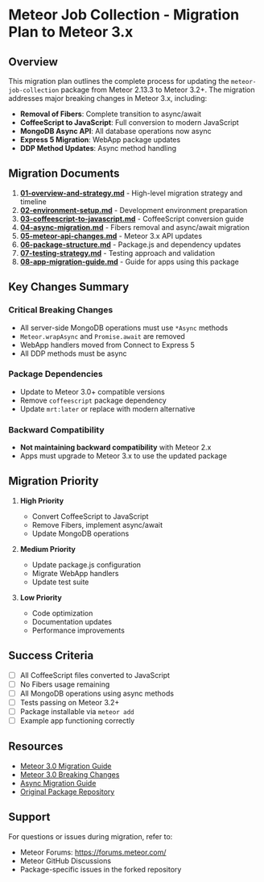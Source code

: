 # Meteor Job Collection - Migration Plan to Meteor 3.x

## Overview

This migration plan outlines the complete process for updating the `meteor-job-collection` package from Meteor 2.13.3 to Meteor 3.2+. The migration addresses major breaking changes in Meteor 3.x, including:

- **Removal of Fibers**: Complete transition to async/await
- **CoffeeScript to JavaScript**: Full conversion to modern JavaScript
- **MongoDB Async API**: All database operations now async
- **Express 5 Migration**: WebApp package updates
- **DDP Method Updates**: Async method handling

## Migration Documents

1. **[01-overview-and-strategy.md](01-overview-and-strategy.md)** - High-level migration strategy and timeline
2. **[02-environment-setup.md](02-environment-setup.md)** - Development environment preparation
3. **[03-coffeescript-to-javascript.md](03-coffeescript-to-javascript.md)** - CoffeeScript conversion guide
4. **[04-async-migration.md](04-async-migration.md)** - Fibers removal and async/await migration
5. **[05-meteor-api-changes.md](05-meteor-api-changes.md)** - Meteor 3.x API updates
6. **[06-package-structure.md](06-package-structure.md)** - Package.js and dependency updates
7. **[07-testing-strategy.md](07-testing-strategy.md)** - Testing approach and validation
8. **[08-app-migration-guide.md](08-app-migration-guide.md)** - Guide for apps using this package

## Key Changes Summary

### Critical Breaking Changes
- All server-side MongoDB operations must use `*Async` methods
- `Meteor.wrapAsync` and `Promise.await` are removed
- WebApp handlers moved from Connect to Express 5
- All DDP methods must be async

### Package Dependencies
- Update to Meteor 3.0+ compatible versions
- Remove `coffeescript` package dependency
- Update `mrt:later` or replace with modern alternative

### Backward Compatibility
- **Not maintaining backward compatibility** with Meteor 2.x
- Apps must upgrade to Meteor 3.x to use the updated package

## Migration Priority

1. **High Priority**
   - Convert CoffeeScript to JavaScript
   - Remove Fibers, implement async/await
   - Update MongoDB operations

2. **Medium Priority**
   - Update package.js configuration
   - Migrate WebApp handlers
   - Update test suite

3. **Low Priority**
   - Code optimization
   - Documentation updates
   - Performance improvements

## Success Criteria

- [ ] All CoffeeScript files converted to JavaScript
- [ ] No Fibers usage remaining
- [ ] All MongoDB operations using async methods
- [ ] Tests passing on Meteor 3.2+
- [ ] Package installable via `meteor add`
- [ ] Example app functioning correctly

## Resources

- [Meteor 3.0 Migration Guide](https://v3-migration-docs.meteor.com/)
- [Meteor 3.0 Breaking Changes](https://v3-migration-docs.meteor.com/breaking-changes/)
- [Async Migration Guide](https://v3-migration-docs.meteor.com/migrating-to-async-in-v2/)
- [Original Package Repository](https://github.com/vsivsi/meteor-job-collection)

## Support

For questions or issues during migration, refer to:
- Meteor Forums: https://forums.meteor.com/
- Meteor GitHub Discussions
- Package-specific issues in the forked repository
